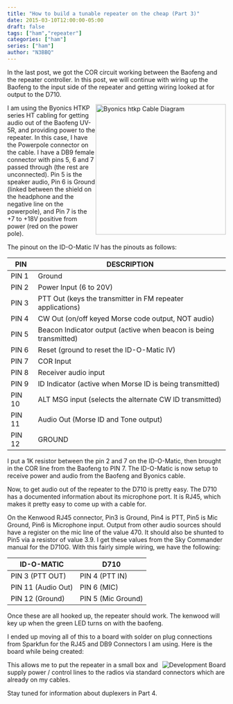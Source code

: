 ```yaml
---
title: "How to build a tunable repeater on the cheap (Part 3)"
date: 2015-03-10T12:00:00-05:00
draft: false
tags: ["ham","repeater"]
categories: ["ham"]
series: ["ham"]
author: "N3BBQ"
---
```

In the last post, we got the COR circuit working between the Baofeng and the repeater controller.  In this post, we will continue with wiring up the Baofeng to the input side of the repeater and getting wiring looked at for output to the D710.

<img src="/static/images/how-to-build-a-tunable-repeater-on-the-cheap/htkp.png" alt="Byonics htkp Cable Diagram" width="300" style="vertical-align:top; float:right;" />
I am using the Byonics HTKP series HT cabling for getting audio out of the Baofeng UV-5R, and providing power to the repeater.  In this case, I have the Powerpole connector on the cable.  I have a DB9 female connector with pins 5, 6 and 7 passed through (the rest are unconnected).  Pin 5 is the speaker audio, Pin 6 is Ground (linked between the shield on the headphone and the negative line on the powerpole), and Pin 7 is the +7 to +18V positive from power (red on the power pole).

The pinout on the ID-O-Matic IV has the pinouts as follows:

   PIN | DESCRIPTION
 --------|------
   PIN 1 | Ground
   PIN 2 | Power Input (6 to 20V)
   PIN 3 | PTT Out (keys the transmitter in FM repeater applications)
   PIN 4 | CW Out (on/off keyed Morse code output, NOT audio)
   PIN 5 | Beacon Indicator output (active when beacon is being transmitted)
   PIN 6 | Reset (ground to reset the ID-O-Matic IV)
   PIN 7 | COR Input
   PIN 8 | Receiver audio input
   PIN 9 | ID Indicator (active when Morse ID is being transmitted)
  PIN 10 | ALT MSG input (selects the alternate CW ID transmitted)
  PIN 11 | Audio Out (Morse ID and Tone output)
  PIN 12 | GROUND

I put a 1K resistor between the pin 2 and 7 on the ID-O-Matic, then brought in the COR line from the Baofeng to PIN 7.  The ID-O-Matic is now setup to receive power and audio from the Baofeng and Byonics cable.

Now, to get audio out of the repeater to the D710 is pretty easy.  The D710 has a documented information about its microphone port.  It is RJ45, which makes it pretty easy to come up with a cable for.

On the Kenwood RJ45 connector, Pin3 is Ground, Pin4 is PTT, Pin5 is Mic Ground, Pin6 is Microphone input.  Output from other audio sources should have a register on the mic line of the value 470.  It should also be shunted to Pin5 via a resistor of value 3.9.  I get these values from the Sky Commander manual for the D710G.  With this fairly simple wiring, we have the following:

   ID-O-MATIC | D710
 --------|------
 PIN 3 (PTT OUT) | PIN 4 (PTT IN)
 PIN 11 (Audio Out) | PIN 6 (MIC)
 PIN 12 (Ground) | PIN 5 (Mic Ground)

Once these are all hooked up, the repeater should work.  The kenwood will key up when the green LED turns on with the baofeng.

I ended up moving all of this to a board with solder on plug connections from Sparkfun for the RJ45 and DB9 Connectors I am using.  Here is the board while being created:

<img src="/static/images/how-to-build-a-tunable-repeater-on-the-cheap/development_board.jpg" alt="Development Board" style="vertical-align:top; float:right;" />

This allows me to put the repeater in a small box and supply power / control lines to the radios via standard connectors which are already on my cables.

Stay tuned for information about duplexers in Part 4.